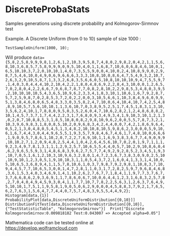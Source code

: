 # DiscreteProbaStats
Samples generations using discrete probability and Kolmogorov-Sirmnov test

Example. A Discrete Uniform (from 0 to 10) sample of size 1000 :

`
TestSampleUniform(1000, 10);
`

Will produce
`
data={5,8,2,5,8,9,9,9,8,1,2,6,1,2,10,3,9,5,8,7,4,8,0,2,9,8,2,0,4,2,1,1,5,6,8,10,3,6,8,5,7,5,8,9,9,9,0,9,5,10,4,0,1,1,6,8,7,10,6,0,6,8,4,6,10,0,1,6,5,10,10,3,7,2,0,10,10,1,4,0,7,3,5,5,9,0,0,4,10,0,2,4,10,8,9,9,0,2,9,8,7,5,4,6,10,0,4,9,0,6,9,6,6,6,3,3,3,10,8,10,0,8,6,4,7,5,4,9,3,2,10,7,2,6,3,2,9,10,5,8,7,1,3,3,2,6,8,3,5,6,6,0,5,10,8,10,10,10,9,4,7,5,5,9,7,1,4,0,3,0,4,4,4,10,2,10,4,2,2,1,8,0,4,8,6,9,2,2,8,4,3,10,0,0,1,2,6,5,7,0,2,8,0,4,2,2,6,6,7,9,6,8,7,8,7,7,0,8,2,8,10,2,2,9,8,5,3,4,8,0,3,9,5,2,10,10,10,10,5,4,3,6,5,10,9,6,2,3,3,4,1,8,3,10,1,10,6,1,6,7,9,2,8,7,5,7,2,5,9,8,7,0,2,8,5,3,7,2,0,2,2,0,0,3,10,5,6,6,1,10,3,8,4,9,6,0,9,9,5,1,3,8,4,6,8,0,6,5,4,8,3,3,0,3,5,8,2,4,7,10,0,6,4,10,4,10,7,4,2,5,4,8,8,9,10,5,7,5,6,10,10,1,1,3,6,10,7,0,3,8,9,5,2,5,1,7,4,5,1,8,3,1,3,10,3,5,6,2,4,10,1,7,8,8,0,9,5,0,3,5,2,6,0,4,7,10,6,2,8,2,1,2,4,8,6,8,8,2,10,1,4,5,7,3,7,1,7,4,4,2,2,3,1,7,6,8,0,9,3,4,9,3,4,1,9,10,3,10,1,2,1,3,0,2,0,7,10,8,8,5,3,1,8,5,10,8,0,8,2,9,8,10,9,6,2,0,0,5,5,7,8,7,3,2,1,10,3,9,6,9,8,3,1,8,0,8,5,10,2,0,9,6,8,3,4,2,4,4,0,0,7,4,2,1,8,6,9,6,4,0,5,2,1,3,0,4,8,0,5,4,5,1,3,4,8,2,10,10,8,10,5,9,8,6,2,3,0,0,0,5,9,10,6,1,6,7,4,4,3,0,4,4,9,6,5,5,1,9,3,5,7,9,8,4,6,7,4,6,1,7,4,8,10,0,6,6,6,1,9,0,9,5,7,8,6,1,10,2,0,7,2,2,7,6,9,10,1,1,6,9,3,8,3,6,7,7,4,9,0,9,9,10,10,2,7,1,2,0,9,4,8,2,5,4,4,1,0,4,2,6,4,5,6,10,7,0,2,0,1,9,7,1,1,1,9,2,3,4,9,7,8,1,3,1,1,1,2,9,2,5,7,10,6,5,5,4,4,0,5,7,10,2,9,10,8,6,0,4,6,2,9,6,5,5,9,3,1,4,8,6,8,3,9,6,2,7,5,7,7,4,9,2,9,2,8,5,2,3,4,5,1,9,3,10,7,0,5,1,6,1,2,10,3,10,9,6,3,2,8,0,1,4,7,2,3,6,7,3,8,3,0,9,0,2,5,10,10,9,10,1,2,3,0,5,1,9,10,10,3,1,1,0,5,4,3,7,2,1,6,0,4,1,3,3,1,4,10,0,5,10,6,5,3,6,8,9,4,1,1,5,7,8,10,6,1,0,3,7,9,8,7,9,2,9,8,1,10,8,3,7,10,9,4,4,5,7,7,10,6,5,3,0,0,1,4,7,2,8,1,1,0,3,1,7,2,8,2,5,9,7,9,6,8,4,6,8,3,6,1,5,3,4,0,3,4,6,9,1,4,1,10,2,6,2,7,6,7,7,1,8,4,1,1,9,7,7,3,7,6,7,3,7,6,6,8,6,2,9,3,6,9,1,1,7,8,6,0,6,7,10,0,6,4,4,1,2,3,1,6,8,3,2,5,7,8,2,7,0,4,0,4,9,4,5,9,3,0,4,1,1,7,7,10,7,7,8,2,2,5,6,3,1,2,6,3,7,6,4,9,5,10,10,1,7,5,1,1,9,5,8,1,9,0,5,0,6,2,9,0,0,0,4,5,8,8,3,7,9,2,1,7,6,5,6,2,7,6,3,1,5,6,4,7,7,4,4,0,7,5,7,4,8,3,9,5,5,4,4,9,2}; 
Histogram[data,{1}] 
ProbabilityPlot[data,DiscreteUniformDistribution[{0,10}]] 
DistributionFitTest[data,DiscreteUniformDistribution[{0,10}],{"TestStatisticTable", "KolmogorovSmirnov"}] 
Print["Discrete KolmogorovSmirnov:0.009818182 Test:0.043007 => Accepted alpha=0.05"]
`

Mathematica code can be tested online at https://develop.wolframcloud.com
